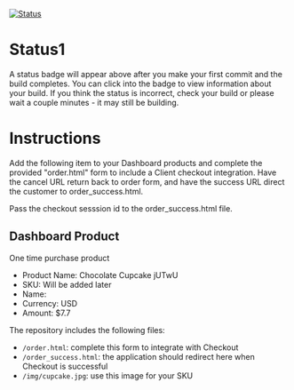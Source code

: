 [![Status](https://img.shields.io/badge/status-SUBMITTABLE%20COMMIT:%203dd1c98354d728d4e0208e9b694c37efc47e317b-brightgreen.svg)](https://github.com/raysaavedra-work/bakery_scaffold_bPLwJuEJB1Vxmesc/commit/3dd1c98354d728d4e0208e9b694c37efc47e317b)






# Status1

A status badge will appear above after you make your first commit and the build completes. You can click into the badge to view information about your build. If you think the status is incorrect, check your build or please wait a couple minutes - it may still be building.

# Instructions

Add the following item to your Dashboard products and complete the provided "order.html" form to include a Client checkout integration. Have the cancel URL return back to order form, and have the success URL direct the customer to order_success.html.

Pass the checkout sesssion id to the order_success.html file.

## Dashboard Product
One time purchase product
* Product Name: Chocolate Cupcake jUTwU
* SKU: Will be added later
* Name: 
* Currency: USD
* Amount: $7.7

The repository includes the following files:
* `/order.html`: complete this form to integrate with Checkout
* `/order_success.html`: the application should redirect here when Checkout is successful
* `/img/cupcake.jpg`: use this image for your SKU

